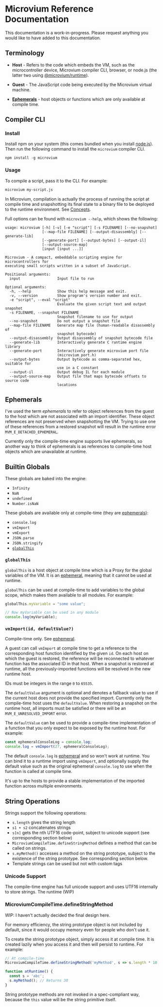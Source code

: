 # Microvium Reference Documentation

This documentation is a work-in-progress. Please request anything you would like to have added to this documentation.

## Terminology

- **Host** - Refers to the code which embeds the VM, such as the microcontroller device, Microvium compiler CLI, browser, or node.js (the latter two using [@microvium/runtime](https://www.npmjs.com/package/@microvium/runtime)).

- **Guest** - The JavaScript code being executed by the Microvium virtual machine.

- [**Ephemerals**](#ephemerals) - host objects or functions which are only available at compile time.


## Compiler CLI


### Install

Install npm on your system (this comes bundled when you install [node.js](https://nodejs.org/en/download)). Then run the following command to install the `microvium` compiler CLI.

```
npm install -g microvium
```


### Usage

To compile a script, pass it to the CLI. For example:

```sh
microvium my-script.js
```

In Microvium, compilation is actually the process of running the script at compile time and snapshotting its final state to a binary file to be deployed to the runtime environment. See [Concepts](./concepts.md).

Full options can be found with `microvium --help`, which shows the following:

```
usage: microvium [-h] [-v] [-e "script"] [-s FILENAME] [--no-snapshot]
                 [--map-file FILENAME] [--output-disassembly] [--generate-lib]
                 [--generate-port] [--output-bytes] [--output-il]
                 [--output-source-map]
                 [input [input ...]]

Microvium - A compact, embeddable scripting engine for microcontrollers for
executing small scripts written in a subset of JavaScript.

Positional arguments:
  input                 Input file to run

Optional arguments:
  -h, --help            Show this help message and exit.
  -v, --version         Show program's version number and exit.
  -e "script", --eval "script"
                        Evaluate the given script text and output snapshot
  -s FILENAME, --snapshot FILENAME
                        Snapshot filename to use for output
  --no-snapshot         Do not output a snapshot file
  --map-file FILENAME   Generate map file (human-readable disassembly of
                        snapshot bytecode)
  --output-disassembly  Output disassembly of snapshot bytecode file
  --generate-lib        Interactively generate C runtime engine library
  --generate-port       Interactively generate microvium port file
                        (microvium_port.h)
  --output-bytes        Output bytecode as comma-separated hex, suitable for
                        use in a C constant
  --output-il           Output debug IL for each module
  --output-source-map   Output file that maps bytecode offsets to source code
                        locations
```


## Ephemerals

I've used the term *ephemerals* to refer to object references from the guest to the host which are not associated with an import identifier. These object references are not preserved when snapshotting the VM. Trying to use one of these references from a restored snapshot will result in the runtime error `MVM_E_DETACHED_EPHEMERAL`.

Currently only the compile-time engine supports live ephemerals, so another way to think of ephemerals is as references to compile-time host objects which are unavailable at runtime.


## Builtin Globals

These globals are baked into the engine:

- `Infinity`
- `NaN`
- `undefined`
- `Number.isNaN`

These globals are available only at compile-time (they are [ephemerals](#ephemerals)):

- `console.log`
- `vmImport`
- `vmExport`
- `JSON.parse`
- `JSON.stringify`
- [`globalThis`](#globalthis)


### `globalThis`

`globalThis` is a host object at compile time which is a Proxy for the global variables of the VM. It is an [ephemeral](#ephemerals), meaning that it cannot be used at runtime.

`globalThis` can be used at compile-time to add variables to the global scope, which makes them available to all modules. For example:

```js
globalThis.myVariable = "some value";

// Now myVariable can be used in any module
console.log(myVariable);
```

### `vmImport(id, defaultValue?)`

Compile-time only. See [ephemeral](#ephemerals).

A guest can call `vmImport` at compile time to get a reference to the corresponding host function identified by the given `id`. On each host on which the guest is restored, the reference will be reconnected to whatever function has the associated ID in that host. When a snapshot is restored at runtime, all the previously-imported functions will be resolved in the new runtime host.

IDs must be integers in the range `0` to `65535`.

The `defaultValue` argument is optional and denotes a fallback value to use if the current host does not provide the specified import. Currently only the compile-time host uses the `defaultValue`. When restoring a snapshot on the runtime host, all imports must be satisfied or there will be an `MVM_E_UNRESOLVED_IMPORT` error.

The `defaultValue` can be used to provide a compile-time implementation of a function that you only expect to be exposed by the runtime host. For example:

```js
const ephemeralConsoleLog = console.log;
console.log = vmImport(27, ephemeralConsoleLog);
```

The default `console.log` is [ephemeral](#ephemerals) and so won't work at runtime. You can bind it to a runtime import using `vmImport`, and optionally supply the default value such as the original ephemeral `console.log` to use when the function is called at compile time.

It's up to the hosts to provide a stable implementation of the imported function across multiple environments.


## String Operations

Strings support the following operations:

- `s.length` gives the string length
- `s1 + s2` concatenates strings
- `s[n]` gets the nth UTF16 code-point, subject to unicode support (see corresponding section below)
- `MicroviumCompileTime.defineStringMethod` defines a method that can be called on strings.
- `s.myMethod()` accesses a method on the string prototype, subject to the existence of the string prototype. See corresponding section below.
- Template strings can be used but not with custom tags

### Unicode Support

The compile-time engine has full unicode support and uses UTF16 internally to store strings. The runtime (WIP)

### MicroviumCompileTime.defineStringMethod

WIP: I haven't actually decided the final design here.

For memory efficiency, the string prototype object is not included by default, since it would occupy memory even for people who don't use it.

To create the string prototype object, simply access it at compile time. It is created lazily when you access it and then will persist to runtime. For example:

```js
// At compile-time
MicroviumCompileTime.defineStringMethod('myMethod', s => s.length * 10);

function atRuntime() {
  const s = 'abc';
  s.myMethod(); // Returns 30
}
```

String prototype methods are not invoked in a spec-compliant way, because the `this` value will be the string primitive itself.